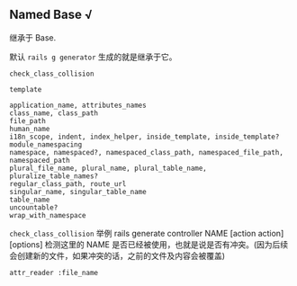 ## Named Base √

继承于 Base.

默认 `rails g generator` 生成的就是继承于它。

```
check_class_collision

template

application_name, attributes_names
class_name, class_path
file_path
human_name
i18n_scope, indent, index_helper, inside_template, inside_template?
module_namespacing
namespace, namespaced?, namespaced_class_path, namespaced_file_path, namespaced_path
plural_file_name, plural_name, plural_table_name, pluralize_table_names?
regular_class_path, route_url
singular_name, singular_table_name
table_name
uncountable?
wrap_with_namespace
```

`check_class_collision` 举例 rails generate controller NAME [action action] [options] 检测这里的 NAME 是否已经被使用，也就是说是否有冲突。(因为后续会创建新的文件，如果冲突的话，之前的文件及内容会被覆盖)

```
attr_reader :file_name
```
